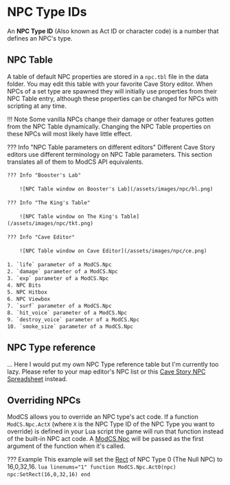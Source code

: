 # NPC Type IDs

An **NPC Type ID** (Also known as Act ID or character code) is a number that defines an NPC's type.

## NPC Table

A table of default NPC properties are stored in a `npc.tbl` file in the data folder. You may edit this table with your favorite Cave Story editor. When NPCs of a set type are spawned they will initially use properties from their NPC Table entry, although these properties can be changed for NPCs with scripting at any time.

!!! Note
	Some vanilla NPCs change their damage or other features gotten from the NPC Table dynamically. Changing the NPC Table properties on these NPCs will most likely have little effect. 

??? Info "NPC Table parameters on different editors"
	Different Cave Story editors use different terminology on NPC Table parameters. This section translates all of them to ModCS API equivalents.

	??? Info "Booster's Lab"

		![NPC Table window on Booster's Lab](/assets/images/npc/bl.png)

	??? Info "The King's Table"

		![NPC Table window on The King's Table](/assets/images/npc/tkt.png)

	??? Info "Cave Editor"

		![NPC Table window on Cave Editor](/assets/images/npc/ce.png)

	1. `life` parameter of a ModCS.Npc
	2. `damage` parameter of a ModCS.Npc
	3. `exp` parameter of a ModCS.Npc
	4. NPC Bits
	5. NPC Hitbox
	6. NPC Viewbox
	7. `surf` parameter of a ModCS.Npc
	8. `hit_voice` parameter of a ModCS.Npc
	9. `destroy_voice` parameter of a ModCS.Npc
	10. `smoke_size` parameter of a ModCS.Npc

## NPC Type reference

... Here I would put my own NPC Type reference table but I'm currently too lazy. Please refer to your map editor's NPC list or this [Cave Story NPC Spreadsheet](https://docs.google.com/spreadsheets/d/12iC9uRGNZ2MnrhpS4s_KvIRYHhC56mPXCnCcsDjxit0/edit#gid=0) instead.

## Overriding NPCs

ModCS allows you to override an NPC type's act code. If a function `ModCS.Npc.ActX` (where `X` is the NPC Type ID of the NPC Type you want to override) is defined in your Lua script the game will run that function instead of the built-in NPC act code. A [ModCS.Npc](/api/objects/npc/) will be passed as the first argument of the function when it's called.

??? Example
	This example will set the [Rect](/api/drawing/rect/) of NPC Type 0 (The Null NPC) to 16,0,32,16.
	```lua linenums="1"
	function ModCS.Npc.Act0(npc)
		npc:SetRect(16,0,32,16)
	end
	```